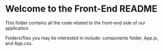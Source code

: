 # Welcome to the Front-End README

This folder contains all the code related to the front-end side of our application.

Folders/files you may be interested in include: components folder, App.js, and App.css.
